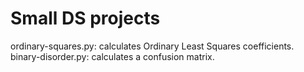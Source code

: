 # Small DS projects

ordinary-squares.py: calculates Ordinary Least Squares coefficients.
binary-disorder.py: calculates a confusion matrix.
